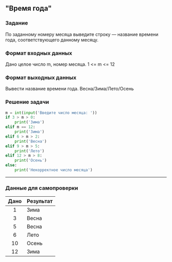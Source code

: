 ## "Время года"

### Задание

По заданному номеру месяца выведите строку — название времени года, соответствующего данному месяцу.

### Формат входных данных

Дано целое число m, номер месяца. 1 <= m <= 12

### Формат выходных данных

Вывести название времени года. Весна/Зима/Лето/Осень

### Решение задачи

```python
m = int(input('Введите число месяца: '))
if 3 > m > 0:
    print('Зима')
elif m == 12:
    print('Зима')
elif 6 > m > 2:
    print('Весна')
elif 9 > m > 5:
    print('Лето')
elif 12 > m > 8:
    print('Осень')
else:
    print('Некорректное число месяца')
```

---

### Данные для самопроверки

| Дано | Результат |
| :---: | --- |
|    1    | Зима |
|    3    | Весна  |
|    5    | Весна  |
|    6    | Лето  |
|    10    | Осень  |
|    12    | Зима  |
